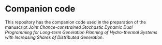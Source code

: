 # Companion code

This repository has the companion code used in the preparation of the
manuscript *Joint Chance-constrained Stochastic Dynamic Dual Programming for
Long-term Generation Planning of Hydro-thermal Systems with Increasing Shares of
Distributed Generation*.

